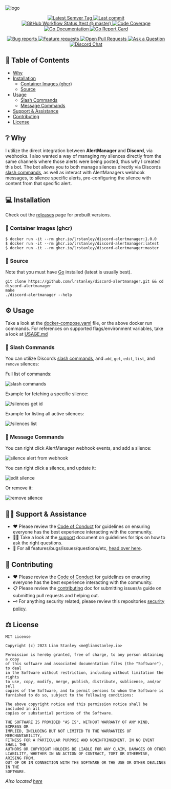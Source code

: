 <!-- template:define:options
{
  "nodescription": true
}
-->
![logo](https://liam.sh/-/gh/svg/lrstanley/discord-alertmanager?icon=logos%3Aprometheus&icon.height=80&bg=topography&layout=left)

<!-- template:begin:header -->
<!-- do not edit anything in this "template" block, its auto-generated -->

<p align="center">
  <a href="https://github.com/lrstanley/discord-alertmanager/tags">
    <img title="Latest Semver Tag" src="https://img.shields.io/github/v/tag/lrstanley/discord-alertmanager?style=flat-square">
  </a>
  <a href="https://github.com/lrstanley/discord-alertmanager/commits/master">
    <img title="Last commit" src="https://img.shields.io/github/last-commit/lrstanley/discord-alertmanager?style=flat-square">
  </a>




  <a href="https://github.com/lrstanley/discord-alertmanager/actions?query=workflow%3Atest+event%3Apush">
    <img title="GitHub Workflow Status (test @ master)" src="https://img.shields.io/github/actions/workflow/status/lrstanley/discord-alertmanager/test.yml?branch=master&label=test&style=flat-square">
  </a>

  <a href="https://codecov.io/gh/lrstanley/discord-alertmanager">
    <img title="Code Coverage" src="https://img.shields.io/codecov/c/github/lrstanley/discord-alertmanager/master?style=flat-square">
  </a>

  <a href="https://pkg.go.dev/github.com/lrstanley/discord-alertmanager">
    <img title="Go Documentation" src="https://pkg.go.dev/badge/github.com/lrstanley/discord-alertmanager?style=flat-square">
  </a>
  <a href="https://goreportcard.com/report/github.com/lrstanley/discord-alertmanager">
    <img title="Go Report Card" src="https://goreportcard.com/badge/github.com/lrstanley/discord-alertmanager?style=flat-square">
  </a>
</p>
<p align="center">
  <a href="https://github.com/lrstanley/discord-alertmanager/issues?q=is:open+is:issue+label:bug">
    <img title="Bug reports" src="https://img.shields.io/github/issues/lrstanley/discord-alertmanager/bug?label=issues&style=flat-square">
  </a>
  <a href="https://github.com/lrstanley/discord-alertmanager/issues?q=is:open+is:issue+label:enhancement">
    <img title="Feature requests" src="https://img.shields.io/github/issues/lrstanley/discord-alertmanager/enhancement?label=feature%20requests&style=flat-square">
  </a>
  <a href="https://github.com/lrstanley/discord-alertmanager/pulls">
    <img title="Open Pull Requests" src="https://img.shields.io/github/issues-pr/lrstanley/discord-alertmanager?label=prs&style=flat-square">
  </a>
  <a href="https://github.com/lrstanley/discord-alertmanager/discussions/new?category=q-a">
    <img title="Ask a Question" src="https://img.shields.io/badge/support-ask_a_question!-blue?style=flat-square">
  </a>
  <a href="https://liam.sh/chat"><img src="https://img.shields.io/badge/discord-bytecord-blue.svg?style=flat-square" title="Discord Chat"></a>
</p>
<!-- template:end:header -->

<!-- template:begin:toc -->
<!-- do not edit anything in this "template" block, its auto-generated -->
## :link: Table of Contents

  - [Why](#grey_question-why)
  - [Installation](#computer-installation)
    - [Container Images (ghcr)](#whale-container-images-ghcr)
    - [Source](#toolbox-source)
  - [Usage](#gear-usage)
    - [Slash Commands](#green_book-slash-commands)
    - [Message Commands](#speech_balloon-message-commands)
  - [Support &amp; Assistance](#raising_hand_man-support--assistance)
  - [Contributing](#handshake-contributing)
  - [License](#balance_scale-license)
<!-- template:end:toc -->

## :grey_question: Why

I utilize the direct integration between **AlertManager** and **Discord**, via webhooks. I also
wanted a way of managing my silences directly from the same channels where those alerts were
being posted, thus why I created this bot. The bot allows you to both manage silences directly
via Discords [slash commands](https://support.discord.com/hc/en-us/articles/1500000368501-Slash-Commands-FAQ),
as well as interact with AlertManagers webhook messages, to silence specific alerts,
pre-configuring the silence with content from that specific alert.

## :computer: Installation

Check out the [releases](https://github.com/users/lrstanley/discord-alertmanager/pkgs/container/discord-alertmanager)
page for prebuilt versions.

<!-- template:begin:ghcr -->
<!-- do not edit anything in this "template" block, its auto-generated -->
### :whale: Container Images (ghcr)

```console
$ docker run -it --rm ghcr.io/lrstanley/discord-alertmanager:1.0.0
$ docker run -it --rm ghcr.io/lrstanley/discord-alertmanager:latest
$ docker run -it --rm ghcr.io/lrstanley/discord-alertmanager:master
```
<!-- template:end:ghcr -->

### :toolbox: Source

Note that you must have [Go](https://golang.org/doc/install) installed (latest is usually best).

    git clone https://github.com/lrstanley/discord-alertmanager.git && cd discord-alertmanager
    make
    ./discord-alertmanager --help

## :gear: Usage

Take a look at the [docker-compose.yaml](/docker-compose.yaml) file, or the above
docker run commands. For references on supported flags/environment variables,
take a look at [USAGE.md](/USAGE.md)

### :green_book: Slash Commands

You can utilize Discords [slash commands](https://support.discord.com/hc/en-us/articles/1500000368501-Slash-Commands-FAQ),
and `add`, `get`, `edit`, `list`, and `remove` silences:

Full list of commands:

![slash commands](https://cdn.liam.sh/share/2023/06/Discord_lwhrUPJClx.png)

Example for fetching a specific silence:

![/silences get id](https://cdn.liam.sh/share/2023/06/Discord_AjvCN7Pe4b.gif)

Example for listing all active silences:

![/silences list](https://cdn.liam.sh/share/2023/06/Discord_yjcapcwsMp.gif)

### :speech_balloon: Message Commands

You can right click AlertManager webhook events, and add a silence:

![silence alert from webhook](https://cdn.liam.sh/share/2023/06/Discord_9zJVqHDfvg.gif)

You can right click a silence, and update it:

![edit silence](https://cdn.liam.sh/share/2023/06/Discord_oZx5NCaeWA.gif)

Or remove it:

![remove silence](https://cdn.liam.sh/share/2023/06/Discord_oqByuoYFUI.gif)

<!-- template:begin:support -->
<!-- do not edit anything in this "template" block, its auto-generated -->
## :raising_hand_man: Support & Assistance

* :heart: Please review the [Code of Conduct](.github/CODE_OF_CONDUCT.md) for
     guidelines on ensuring everyone has the best experience interacting with
     the community.
* :raising_hand_man: Take a look at the [support](.github/SUPPORT.md) document on
     guidelines for tips on how to ask the right questions.
* :lady_beetle: For all features/bugs/issues/questions/etc, [head over here](https://github.com/lrstanley/discord-alertmanager/issues/new/choose).
<!-- template:end:support -->

<!-- template:begin:contributing -->
<!-- do not edit anything in this "template" block, its auto-generated -->
## :handshake: Contributing

* :heart: Please review the [Code of Conduct](.github/CODE_OF_CONDUCT.md) for guidelines
     on ensuring everyone has the best experience interacting with the
    community.
* :clipboard: Please review the [contributing](.github/CONTRIBUTING.md) doc for submitting
     issues/a guide on submitting pull requests and helping out.
* :old_key: For anything security related, please review this repositories [security policy](https://github.com/lrstanley/discord-alertmanager/security/policy).
<!-- template:end:contributing -->

<!-- template:begin:license -->
<!-- do not edit anything in this "template" block, its auto-generated -->
## :balance_scale: License

```
MIT License

Copyright (c) 2023 Liam Stanley <me@liamstanley.io>

Permission is hereby granted, free of charge, to any person obtaining a copy
of this software and associated documentation files (the "Software"), to deal
in the Software without restriction, including without limitation the rights
to use, copy, modify, merge, publish, distribute, sublicense, and/or sell
copies of the Software, and to permit persons to whom the Software is
furnished to do so, subject to the following conditions:

The above copyright notice and this permission notice shall be included in all
copies or substantial portions of the Software.

THE SOFTWARE IS PROVIDED "AS IS", WITHOUT WARRANTY OF ANY KIND, EXPRESS OR
IMPLIED, INCLUDING BUT NOT LIMITED TO THE WARRANTIES OF MERCHANTABILITY,
FITNESS FOR A PARTICULAR PURPOSE AND NONINFRINGEMENT. IN NO EVENT SHALL THE
AUTHORS OR COPYRIGHT HOLDERS BE LIABLE FOR ANY CLAIM, DAMAGES OR OTHER
LIABILITY, WHETHER IN AN ACTION OF CONTRACT, TORT OR OTHERWISE, ARISING FROM,
OUT OF OR IN CONNECTION WITH THE SOFTWARE OR THE USE OR OTHER DEALINGS IN THE
SOFTWARE.
```

_Also located [here](LICENSE)_
<!-- template:end:license -->
